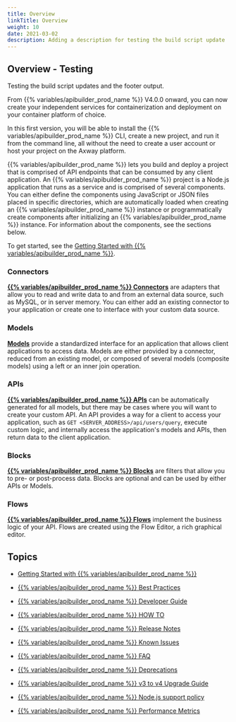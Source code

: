 ```yaml
---
title: Overview
linkTitle: Overview
weight: 10
date: 2021-03-02
description: Adding a description for testing the build script update
---
```


## Overview - Testing

Testing the build script updates and the footer output.

From {{% variables/apibuilder_prod_name %}} V4.0.0 onward, you can now create your independent services for containerization and deployment on your container platform of choice.

In this first version, you will be able to install the {{% variables/apibuilder_prod_name %}} CLI, create a new project, and run it from the command line, all without the need to create a user account or host your project on the Axway platform.

{{% variables/apibuilder_prod_name %}} lets you build and deploy a project that is comprised of API endpoints that can be consumed by any client application. An {{% variables/apibuilder_prod_name %}} project is a Node.js application that runs as a service and is comprised of several components. You can either define the components using JavaScript or JSON files placed in specific directories, which are automatically loaded when creating an {{% variables/apibuilder_prod_name %}} instance or programmatically create components after initializing an {{% variables/apibuilder_prod_name %}} instance. For information about the components, see the sections below.

To get started, see the [Getting Started with {{% variables/apibuilder_prod_name %}}](/docs/getting_started_with_api_builder/).

### Connectors

**[{{% variables/apibuilder_prod_name %}} Connectors](/docs/developer_guide/connectors/)** are adapters that allow you to read and write data to and from an external data source, such as MySQL, or in server memory. You can either add an existing connector to your application or create one to interface with your custom data source.

### Models

**[Models](/docs/developer_guide/console/models/)** provide a standardized interface for an application that allows client applications to access data. Models are either provided by a connector, reduced from an existing model, or composed of several models (composite models) using a left or an inner join operation.

### APIs

**[{{% variables/apibuilder_prod_name %}} APIs](/docs/developer_guide/apis/)** can be automatically generated for all models, but there may be cases where you will want to create your custom API. An API provides a way for a client to access your application, such as `GET <SERVER_ADDRESS>/api/users/query`, execute custom logic, and internally access the application's models and APIs, then return data to the client application.

### Blocks

**[{{% variables/apibuilder_prod_name %}} Blocks](/docs/developer_guide/blocks/)** are filters that allow you to pre- or post-process data. Blocks are optional and can be used by either APIs or Models.

### Flows

**[{{% variables/apibuilder_prod_name %}} Flows](/docs/developer_guide/flows/)** implement the business logic of your API. Flows are created using the Flow Editor, a rich graphical editor.

## Topics

* [Getting Started with {{% variables/apibuilder_prod_name %}}](/docs/getting_started_with_api_builder/)

* [{{% variables/apibuilder_prod_name %}} Best Practices](/docs/best_practices/)

* [{{% variables/apibuilder_prod_name %}} Developer Guide](/docs/developer_guide/)

* [{{% variables/apibuilder_prod_name %}} HOW TO](/docs/how_to/)

* [{{% variables/apibuilder_prod_name %}} Release Notes](/docs/release_notes/)

* [{{% variables/apibuilder_prod_name %}} Known Issues](/docs/known_issues/)

* [{{% variables/apibuilder_prod_name %}} FAQ](/docs/faq/)

* [{{% variables/apibuilder_prod_name %}} Deprecations](/docs/deprecations/)

* [{{% variables/apibuilder_prod_name %}} v3 to v4 Upgrade Guide](/docs/v3_to_v4_upgrade_guide/)

* [{{% variables/apibuilder_prod_name %}} Node.js support policy](/docs/node.js_support_policy/)

* [{{% variables/apibuilder_prod_name %}} Performance Metrics](/docs/performance_metrics/)
